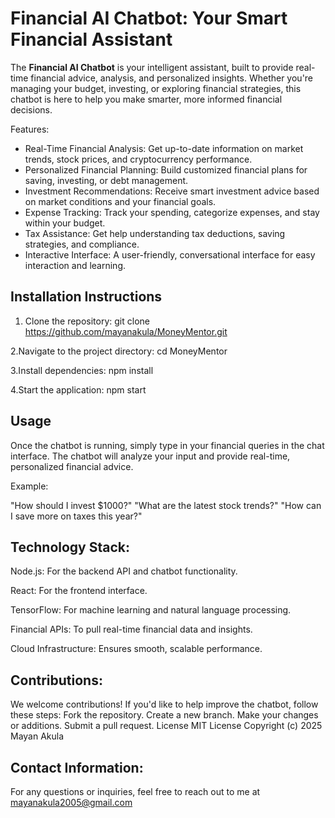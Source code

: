 # Financial AI Chatbot: Your Smart Financial Assistant

The **Financial AI Chatbot** is your intelligent assistant, built to provide real-time financial advice, analysis, and personalized insights. Whether you're managing your budget, investing, or exploring financial strategies, this chatbot is here to help you make smarter, more informed financial decisions.

Features:
- Real-Time Financial Analysis: Get up-to-date information on market trends, stock prices, and cryptocurrency performance.
- Personalized Financial Planning: Build customized financial plans for saving, investing, or debt management.
- Investment Recommendations: Receive smart investment advice based on market conditions and your financial goals.
- Expense Tracking: Track your spending, categorize expenses, and stay within your budget.
- Tax Assistance: Get help understanding tax deductions, saving strategies, and compliance.
- Interactive Interface: A user-friendly, conversational interface for easy interaction and learning.

## Installation Instructions
1. Clone the repository:
   git clone https://github.com/mayanakula/MoneyMentor.git

2.Navigate to the project directory:
   cd MoneyMentor

3.Install dependencies:
   npm install

4.Start the application:
   npm start

## Usage

Once the chatbot is running, simply type in your financial queries in the chat interface. The chatbot will analyze your input and provide real-time, personalized financial advice.

Example:

"How should I invest $1000?"
"What are the latest stock trends?"
"How can I save more on taxes this year?"

## Technology Stack:
Node.js: For the backend API and chatbot functionality.

React: For the frontend interface.

TensorFlow: For machine learning and natural language processing.

Financial APIs: To pull real-time financial data and insights.

Cloud Infrastructure: Ensures smooth, scalable performance.

## Contributions:
We welcome contributions! If you'd like to help improve the chatbot, follow these steps:
Fork the repository.
Create a new branch.
Make your changes or additions.
Submit a pull request.
License
MIT License
Copyright (c) 2025 Mayan Akula

## Contact Information:
For any questions or inquiries, feel free to reach out to me at mayanakula2005@gmail.com
